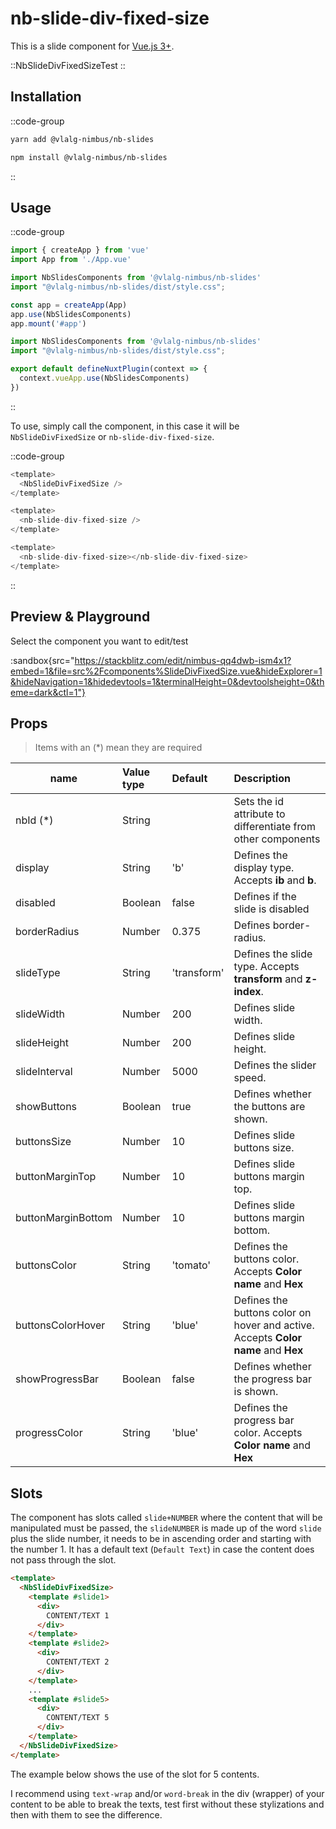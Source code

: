 # nb-slide-div-fixed-size

This is a slide component for [Vue.js 3+](https://vuejs.org/).

::NbSlideDivFixedSizeTest
::

## Installation

::code-group
  ```bash [Yarn]
  yarn add @vlalg-nimbus/nb-slides
  ```
  ```bash [NPM]
  npm install @vlalg-nimbus/nb-slides
  ```
::

## Usage

::code-group
  ```js [Vue 3]
  import { createApp } from 'vue'
  import App from './App.vue'

  import NbSlidesComponents from '@vlalg-nimbus/nb-slides'
  import "@vlalg-nimbus/nb-slides/dist/style.css";

  const app = createApp(App)
  app.use(NbSlidesComponents)
  app.mount('#app')
  ```
  ```js [Nuxt 3]
  import NbSlidesComponents from '@vlalg-nimbus/nb-slides'
  import "@vlalg-nimbus/nb-slides/dist/style.css";
  
  export default defineNuxtPlugin(context => {
    context.vueApp.use(NbSlidesComponents)
  })
  ```
::

To use, simply call the component, in this case it will be `NbSlideDivFixedSize` or `nb-slide-div-fixed-size`.

::code-group
  ```js [Mode 1]
  <template>
    <NbSlideDivFixedSize />
  </template>
  ```
  ```js [Mode 2]
  <template>
    <nb-slide-div-fixed-size />
  </template>
  ```
  ```js [Mode 3]
  <template>
    <nb-slide-div-fixed-size></nb-slide-div-fixed-size>
  </template>
  ```
::

## Preview & Playground

Select the component you want to edit/test

:sandbox{src="https://stackblitz.com/edit/nimbus-qq4dwb-ism4x1?embed=1&file=src%2Fcomponents%SlideDivFixedSize.vue&hideExplorer=1&hideNavigation=1&hidedevtools=1&terminalHeight=0&devtoolsheight=0&theme=dark&ctl=1"}

## Props

> Items with an (*) mean they are required

| name    | Value type | Default | Description |
| ------- | :--------- | :------ | :---------------------------- |
| nbId (*)    | String     |        | Sets the id attribute to differentiate from other components |
| display     | String     | 'b'    | Defines the display type. Accepts **ib** and **b**. |
| disabled    | Boolean    |  false  | Defines if the slide is disabled  |
| borderRadius    | Number     |  0.375    | Defines border-radius. |
| slideType     | String     | 'transform'    | Defines the slide type. Accepts **transform** and **z-index**. |
| slideWidth    | Number     |  200    | Defines slide width. |
| slideHeight    | Number     |  200    | Defines slide height. |
| slideInterval    | Number     |  5000    | Defines the slider speed. |
| showButtons    | Boolean     |  true    | Defines whether the buttons are shown. |
| buttonsSize    | Number     |  10    | Defines slide buttons size. |
| buttonMarginTop    | Number     |  10    | Defines slide buttons margin top. |
| buttonMarginBottom    | Number     |  10    | Defines slide buttons margin bottom. |
| buttonsColor   | String     | 'tomato'  | Defines the buttons color. Accepts **Color name** and **Hex** |
| buttonsColorHover   | String     | 'blue'  | Defines the buttons color on hover and active. Accepts **Color name** and **Hex** |
| showProgressBar    | Boolean     |  false    | Defines whether the progress bar is shown. |
| progressColor   | String     | 'blue'  | Defines the progress bar color. Accepts **Color name** and **Hex** |

## Slots

The component has slots called `slide+NUMBER` where the content that will be manipulated must be passed, the `slideNUMBER` is made up of the word `slide` plus the slide number, it needs to be in ascending order and starting with the number 1. It has a default text (`Default Text`) in case the content does not pass through the slot.

```html
<template>
  <NbSlideDivFixedSize>
    <template #slide1>
      <div>
        CONTENT/TEXT 1
      </div>
    </template>
    <template #slide2>
      <div>
        CONTENT/TEXT 2
      </div>
    </template>
    ...
    <template #slide5>
      <div>
        CONTENT/TEXT 5
      </div>
    </template>
  </NbSlideDivFixedSize>
</template>
```

The example below shows the use of the slot for 5 contents.

I recommend using `text-wrap` and/or `word-break` in the div (wrapper) of your content to be able to break the texts, test first without these stylizations and then with them to see the difference.
